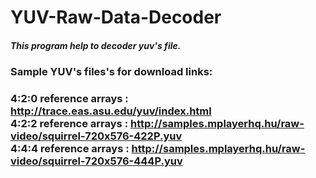 # YUV-Raw-Data-Decoder
<h5>This program help to decoder yuv's file.<h5> 
  
<h3>Sample YUV's files's for download links:<h3>  
  
4:2:0  reference arrays : http://trace.eas.asu.edu/yuv/index.html  
4:2:2 reference arrays : http://samples.mplayerhq.hu/raw-video/squirrel-720x576-422P.yuv  
4:4:4 reference arrays : http://samples.mplayerhq.hu/raw-video/squirrel-720x576-444P.yuv  
